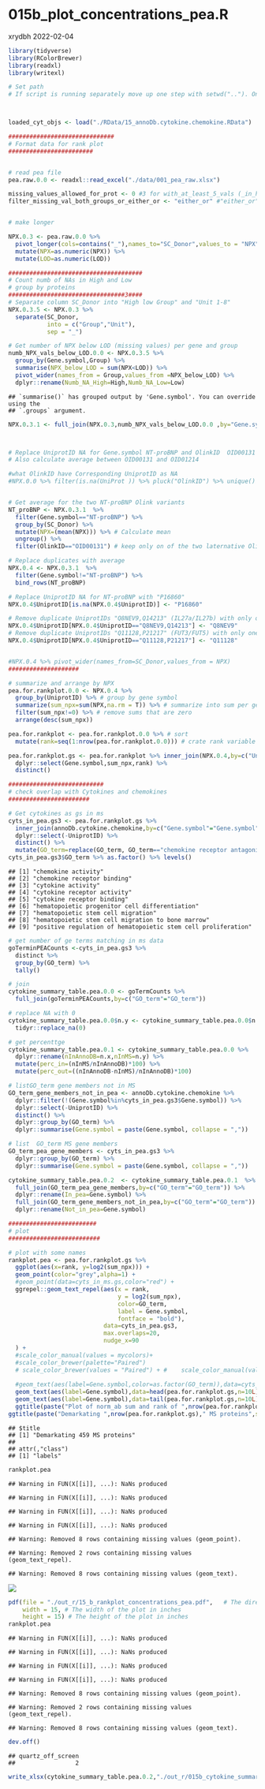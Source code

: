 015b\_plot\_concentrations\_pea.R
================
xrydbh
2022-02-04

``` r
library(tidyverse)
library(RColorBrewer)
library(readxl)
library(writexl)

# Set path
# If script is running separately move up one step with setwd(".."). Only needed once (for first script run separately).



loaded_cyt_objs <- load("./RData/15_annoDb.cytokine.chemokine.RData")

##############################
# Format data for rank plot
########################


# read pea file
pea.raw.0.0 <- readxl::read_excel("./data/001_pea_raw.xlsx") 

missing_values_allowed_for_prot <- 0 #3 for with_at_least_5_vals (_in_high_or_low) or 
filter_missing_val_both_groups_or_either_or <- "either_or" #"either_or" # or "both"


# make longer

NPX.0.3 <- pea.raw.0.0 %>% 
  pivot_longer(cols=contains("_"),names_to="SC_Donor",values_to = "NPX") %>% 
  mutate(NPX=as.numeric(NPX)) %>% 
  mutate(LOD=as.numeric(LOD)) 

######################################
# Count numb of NAs in High and Low
# group by proteins
#################################3####
# Separate column SC_Donor into "High low Group" and "Unit 1-8"
NPX.0.3.5 <- NPX.0.3 %>%
  separate(SC_Donor,
           into = c("Group","Unit"),
           sep = "_")

# Get number of NPX below LOD (missing values) per gene and group
numb_NPX_vals_below_LOD.0.0 <- NPX.0.3.5 %>% 
  group_by(Gene.symbol,Group) %>% 
  summarise(NPX_below_LOD = sum(NPX<LOD)) %>% 
  pivot_wider(names_from = Group,values_from =NPX_below_LOD) %>% 
  dplyr::rename(Numb_NA_High=High,Numb_NA_Low=Low)
```

    ## `summarise()` has grouped output by 'Gene.symbol'. You can override using the
    ## `.groups` argument.

``` r
NPX.0.3.1 <- full_join(NPX.0.3,numb_NPX_vals_below_LOD.0.0 ,by="Gene.symbol")



# Replace UniprotID NA for Gene.symbol NT-proBNP and OlinkID  OID00131 and OID01214 by  P16860
# Also calculate average between OID00131 and OID01214

#what OlinkID have Corresponding UniprotID as NA
#NPX.0.0 %>% filter(is.na(UniProt )) %>% pluck("OlinkID") %>% unique()


# Get average for the two NT-proBNP Olink variants
NT_proBNP <- NPX.0.3.1  %>% 
  filter(Gene.symbol=="NT-proBNP") %>% 
  group_by(SC_Donor) %>% 
  mutate(NPX=(mean(NPX))) %>% # Calculate mean
  ungroup() %>% 
  filter(OlinkID=="OID00131") # keep only on of the two laternative OlinkIDs

# Replace duplicates with average
NPX.0.4 <- NPX.0.3.1  %>% 
  filter(Gene.symbol!="NT-proBNP") %>%
  bind_rows(NT_proBNP)

# Replace UniprotID NA for NT-proBNP with "P16860"
NPX.0.4$UniprotID[is.na(NPX.0.4$UniprotID)] <- "P16860"

# Remove duplicate UniprotIDs "Q8NEV9,Q14213" (IL27a/IL27b) with only one ID
NPX.0.4$UniprotID[NPX.0.4$UniprotID=="Q8NEV9,Q14213"] <- "Q8NEV9"
# Remove duplicate UniprotIDs "Q11128,P21217" (FUT3/FUT5) with only one ID
NPX.0.4$UniprotID[NPX.0.4$UniprotID=="Q11128,P21217"] <- "Q11128"


#NPX.0.4 %>% pivot_wider(names_from=SC_Donor,values_from = NPX)
####################

# summarize and arrange by NPX
pea.for.rankplot.0.0 <- NPX.0.4 %>% 
  group_by(UniprotID) %>% # group by gene symbol
  summarize(sum_npx=sum(NPX,na.rm = T)) %>% # summarize into sum per genes across samples
  filter(sum_npx!=0) %>% # remove sums that are zero
  arrange(desc(sum_npx)) 

pea.for.rankplot <- pea.for.rankplot.0.0 %>% # sort
  mutate(rank=seq(1:nrow(pea.for.rankplot.0.0))) # crate rank variable

pea.for.rankplot.gs <- pea.for.rankplot %>% inner_join(NPX.0.4,by=c("UniprotID"="UniprotID")) %>% 
  dplyr::select(Gene.symbol,sum_npx,rank) %>% 
  distinct()

###########################
# check overlap with Cytokines and chemokines
#######################

# Get cytokines as gs in ms 
cyts_in_pea.gs3 <- pea.for.rankplot.gs %>% 
  inner_join(annoDb.cytokine.chemokine,by=c("Gene.symbol"="Gene.symbol")) %>% 
  dplyr::select(-UniprotID) %>% 
  distinct() %>% 
  mutate(GO_term=replace(GO_term, GO_term=="chemokine receptor antagonist activity", "chemokine receptor binding"))
cyts_in_pea.gs3$GO_term %>% as.factor() %>% levels()
```

    ## [1] "chemokine activity"                                          
    ## [2] "chemokine receptor binding"                                  
    ## [3] "cytokine activity"                                           
    ## [4] "cytokine receptor activity"                                  
    ## [5] "cytokine receptor binding"                                   
    ## [6] "hematopoietic progenitor cell differentiation"               
    ## [7] "hematopoietic stem cell migration"                           
    ## [8] "hematopoietic stem cell migration to bone marrow"            
    ## [9] "positive regulation of hematopoietic stem cell proliferation"

``` r
# get number of ge terms matching in ms data
goTerminPEACounts <-cyts_in_pea.gs3 %>% 
  distinct %>% 
  group_by(GO_term) %>% 
  tally()

# join
cytokine_summary_table.pea.0.0 <- goTermCounts %>% 
  full_join(goTerminPEACounts,by=c("GO_term"="GO_term"))

# replace NA with 0
cytokine_summary_table.pea.0.0$n.y <- cytokine_summary_table.pea.0.0$n.y %>% 
  tidyr::replace_na(0)

# get percenttge
cytokine_summary_table.pea.0.1 <- cytokine_summary_table.pea.0.0 %>% 
  dplyr::rename(nInAnnoDB=n.x,nInMS=n.y) %>% 
  mutate(perc_in=(nInMS/nInAnnoDB)*100) %>% 
  mutate(perc_out=((nInAnnoDB-nInMS)/nInAnnoDB)*100)

# listGO_term gene members not in MS
GO_term_gene_members_not_in_pea <- annoDb.cytokine.chemokine %>% 
  dplyr::filter(!(Gene.symbol%in%cyts_in_pea.gs3$Gene.symbol)) %>% 
  dplyr::select(-UniprotID) %>% 
  distinct() %>% 
  dplyr::group_by(GO_term) %>% 
  dplyr::summarise(Gene.symbol = paste(Gene.symbol, collapse = ","))

# list  GO_term MS gene members
GO_term_pea_gene_members <- cyts_in_pea.gs3 %>% 
  dplyr::group_by(GO_term) %>% 
  dplyr::summarise(Gene.symbol = paste(Gene.symbol, collapse = ","))

cytokine_summary_table.pea.0.2  <- cytokine_summary_table.pea.0.1  %>% 
  full_join(GO_term_pea_gene_members,by=c("GO_term"="GO_term")) %>% 
  dplyr::rename(In_pea=Gene.symbol) %>% 
  full_join(GO_term_gene_members_not_in_pea,by=c("GO_term"="GO_term")) %>% 
  dplyr::rename(Not_in_pea=Gene.symbol) 

#########################
# plot
##########################

# plot with some names
rankplot.pea <- pea.for.rankplot.gs %>% 
  ggplot(aes(x=rank, y=log2(sum_npx))) + 
  geom_point(color="grey",alpha=1) +
  #geom_point(data=cyts_in_ms.gs,color="red") +
  ggrepel::geom_text_repel(aes(x = rank, 
                               y = log2(sum_npx),
                               color=GO_term, 
                               label = Gene.symbol,
                               fontface = "bold"),
                           data=cyts_in_pea.gs3,
                           max.overlaps=20,
                           nudge_x=90
  ) +  
  #scale_color_manual(values = mycolors)+
  #scale_color_brewer(palette="Paired")
  # scale_color_brewer(values = "Paired") + #    scale_color_manual(values = rainbow(13)) +  #
  
  #geom_text(aes(label=Gene.symbol,color=as.factor(GO_term)),data=cyts_in_ms.gs3) + #, check_overlap = TRUE, nudge_x = 70
  geom_text(aes(label=Gene.symbol),data=head(pea.for.rankplot.gs,n=10L), nudge_x = -90,check_overlap = TRUE,alpha=0.5)+ #, nudge_x = -90, position=position_jitter(width=1,height=1),
  geom_text(aes(label=Gene.symbol),data=tail(pea.for.rankplot.gs,n=10L),check_overlap = TRUE, nudge_x = -90,alpha=0.5)+
  ggtitle(paste("Plot of norm_ab sum and rank of ",nrow(pea.for.rankplot)," PEA proteins",sep="") )
ggtitle(paste("Demarkating ",nrow(pea.for.rankplot.gs)," MS proteins",sep="") )
```

    ## $title
    ## [1] "Demarkating 459 MS proteins"
    ## 
    ## attr(,"class")
    ## [1] "labels"

``` r
rankplot.pea
```

    ## Warning in FUN(X[[i]], ...): NaNs produced

    ## Warning in FUN(X[[i]], ...): NaNs produced

    ## Warning in FUN(X[[i]], ...): NaNs produced

    ## Warning in FUN(X[[i]], ...): NaNs produced

    ## Warning: Removed 8 rows containing missing values (geom_point).

    ## Warning: Removed 2 rows containing missing values (geom_text_repel).

    ## Warning: Removed 8 rows containing missing values (geom_text).

![](/Users/xrydbh/Personal/Projects/git_cloned/Neored_fresh/Neored/markdown/015b_plot_concentrations_pea_files/figure-gfm/unnamed-chunk-1-1.png)<!-- -->

``` r
pdf(file = "./out_r/15_b_rankplot_concentrations_pea.pdf",   # The directory you want to save the file in
    width = 15, # The width of the plot in inches
    height = 15) # The height of the plot in inches
rankplot.pea
```

    ## Warning in FUN(X[[i]], ...): NaNs produced

    ## Warning in FUN(X[[i]], ...): NaNs produced

    ## Warning in FUN(X[[i]], ...): NaNs produced

    ## Warning in FUN(X[[i]], ...): NaNs produced

    ## Warning: Removed 8 rows containing missing values (geom_point).

    ## Warning: Removed 2 rows containing missing values (geom_text_repel).

    ## Warning: Removed 8 rows containing missing values (geom_text).

``` r
dev.off()
```

    ## quartz_off_screen 
    ##                 2

``` r
write_xlsx(cytokine_summary_table.pea.0.2,"./out_r/015b_cytokine_summary_table_pea.xlsx")
```
